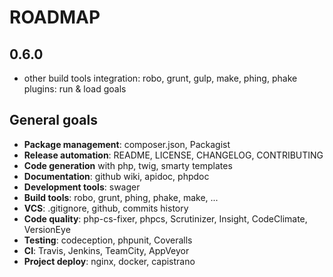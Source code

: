 # ROADMAP

## 0.6.0

- other build tools integration: robo, grunt, gulp, make, phing, phake plugins: run & load goals

## General goals

- **Package management**: composer.json, Packagist
- **Release automation**: README, LICENSE, CHANGELOG, CONTRIBUTING
- **Code generation** with php, twig, smarty templates
- **Documentation**: github wiki, apidoc, phpdoc
- **Development tools**: swager
- **Build tools**: robo, grunt, phing, phake, make, ...
- **VCS**: .gitignore, github, commits history
- **Code quality**: php-cs-fixer, phpcs, Scrutinizer, Insight, CodeClimate, VersionEye
- **Testing**: codeception, phpunit, Coveralls
- **CI**: Travis, Jenkins, TeamCity, AppVeyor
- **Project deploy**: nginx, docker, capistrano

